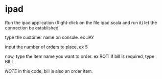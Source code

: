 # ipad

Run the ipad application (Right-click on the file ipad.scala and run it)
let the connection be established

type the customer name on console. ex JAY

input the number of orders to place. ex 5 

now, type the item name you want to order. ex ROTI
if bill is required, type  BILL

*NOTE* in this code, bill is also an order item.
